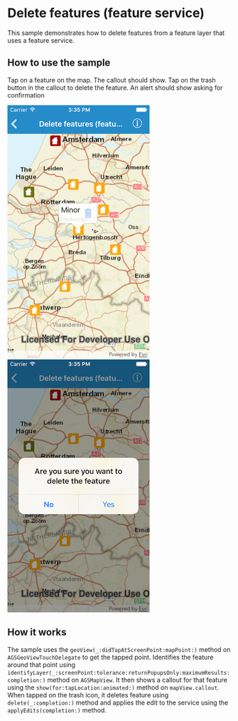 # Delete features (feature service)

This sample demonstrates how to delete features from a feature layer that uses a feature service.

## How to use the sample

Tap on a feature on the map. The callout should show. Tap on the trash button in the callout to delete the feature. An alert should show asking for confirmation

![](image1.png)
![](image2.png)

## How it works

The sample uses the `geoView(_:didTapAtScreenPoint:mapPoint:)` method on `AGSGeoViewTouchDelegate` to get the tapped point. Identifies the feature around that point using `identifyLayer(_:screenPoint:tolerance:returnPopupsOnly:maximumResults:completion:)` method on `AGSMapView`. It then shows a callout for that feature using the `show(for:tapLocation:animated:)` method on `mapView.callout`. When tapped on the trash icon, it deletes feature using `delete(_:completion:)` method and applies the edit to the service using the `applyEdits(completion:)` method.




